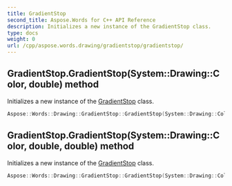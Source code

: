 ```yaml
---
title: GradientStop
second_title: Aspose.Words for C++ API Reference
description: Initializes a new instance of the GradientStop class. 
type: docs
weight: 0
url: /cpp/aspose.words.drawing/gradientstop/gradientstop/
---
```

## GradientStop.GradientStop(System::Drawing::Color, double) method


Initializes a new instance of the [GradientStop](./) class.

```cpp
Aspose::Words::Drawing::GradientStop::GradientStop(System::Drawing::Color color, double position)
```

## GradientStop.GradientStop(System::Drawing::Color, double, double) method


Initializes a new instance of the [GradientStop](./) class.

```cpp
Aspose::Words::Drawing::GradientStop::GradientStop(System::Drawing::Color color, double position, double transparency)
```

